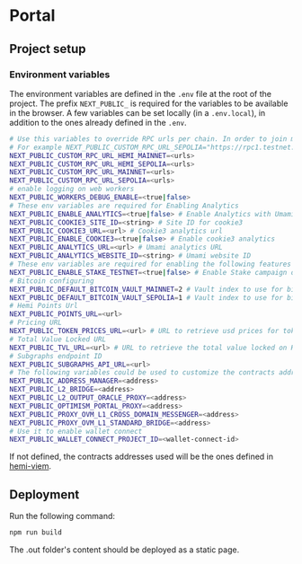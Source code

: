 # Portal

## Project setup

### Environment variables

The environment variables are defined in the `.env` file at the root of the project.
The prefix `NEXT_PUBLIC_` is required for the variables to be available in the browser. A few variables can be set locally (in a `.env.local`), in addition to the ones already defined in the `.env`.

```sh
# Use this variables to override RPC urls per chain. In order to join multiple RPC urls, join them with the "+" character.
# For example NEXT_PUBLIC_CUSTOM_RPC_URL_SEPOLIA="https://rpc1.testnet.com/rpc+https://rpc2.testnet.com/rpc"
NEXT_PUBLIC_CUSTOM_RPC_URL_HEMI_MAINNET=<urls>
NEXT_PUBLIC_CUSTOM_RPC_URL_HEMI_SEPOLIA=<urls>
NEXT_PUBLIC_CUSTOM_RPC_URL_MAINNET=<urls>
NEXT_PUBLIC_CUSTOM_RPC_URL_SEPOLIA=<urls>
# enable logging on web workers
NEXT_PUBLIC_WORKERS_DEBUG_ENABLE=<true|false>
# These env variables are required for Enabling Analytics
NEXT_PUBLIC_ENABLE_ANALYTICS=<true|false> # Enable Analytics with Umami
NEXT_PUBLIC_COOKIE3_SITE_ID=<string> # Site ID for cookie3
NEXT_PUBLIC_COOKIE3_URL=<url> # Cookie3 analytics url
NEXT_PUBLIC_ENABLE_COOKIE3=<true|false> # Enable cookie3 analytics
NEXT_PUBLIC_ANALYTICS_URL=<url> # Umami analytics URL
NEXT_PUBLIC_ANALYTICS_WEBSITE_ID=<string> # Umami website ID
# These env variables are required for enabling the following features
NEXT_PUBLIC_ENABLE_STAKE_TESTNET=<true|false> # Enable Stake campaign on Testnet, for local development
# Bitcoin configuring
NEXT_PUBLIC_DEFAULT_BITCOIN_VAULT_MAINNET=2 # Vault index to use for bitcoin in hemi mainnet. Defaults to 0
NEXT_PUBLIC_DEFAULT_BITCOIN_VAULT_SEPOLIA=1 # Vault index to use for bitcoin in hemi sepolia. Defaults to 0
# Hemi Points Url
NEXT_PUBLIC_POINTS_URL=<url>
# Pricing URL
NEXT_PUBLIC_TOKEN_PRICES_URL=<url> # URL to retrieve usd prices for tokens
# Total Value Locked URL
NEXT_PUBLIC_TVL_URL=<url> # URL to retrieve the total value locked on Hemi
# Subgraphs endpoint ID
NEXT_PUBLIC_SUBGRAPHS_API_URL=<url>
# The following variables could be used to customize the contracts addresses used by Hemi (for example, for testing with a forked blockchain):
NEXT_PUBLIC_ADDRESS_MANAGER=<address>
NEXT_PUBLIC_L2_BRIDGE=<address>
NEXT_PUBLIC_L2_OUTPUT_ORACLE_PROXY=<address>
NEXT_PUBLIC_OPTIMISM_PORTAL_PROXY=<address>
NEXT_PUBLIC_PROXY_OVM_L1_CROSS_DOMAIN_MESSENGER=<address>
NEXT_PUBLIC_PROXY_OVM_L1_STANDARD_BRIDGE=<address>
# Use it to enable wallet connect
NEXT_PUBLIC_WALLET_CONNECT_PROJECT_ID=<wallet-connect-id>
```

If not defined, the contracts addresses used will be the ones defined in [hemi-viem](https://github.com/hemilabs/hemi-viem).

## Deployment

Run the following command:

```sh
npm run build
```

The .out folder's content should be deployed as a static page.

